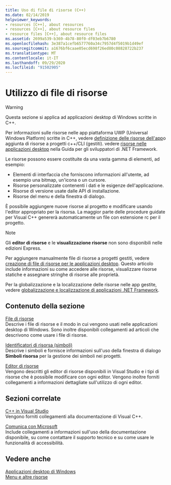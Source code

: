 ```yaml
---
title: Uso di file di risorse (C++)
ms.date: 02/14/2019
helpviewer_keywords:
- resources [C++], about resources
- resources [C++], about resource files
- resource files [C++], about resource files
ms.assetid: 2699a539-b369-4b78-80f0-df03eb7b6780
ms.openlocfilehash: 3e387a1cefb6577760a34c7957d4f5019b1d49ef
ms.sourcegitcommit: a1676bf6caae05ecd698f26ed80c08828722b237
ms.translationtype: MT
ms.contentlocale: it-IT
ms.lasthandoff: 09/29/2020
ms.locfileid: "91502905"
---
```

# <a name="working-with-resource-files"></a>Utilizzo di file di risorse

> [!WARNING]
> Questa sezione si applica ad applicazioni desktop di Windows scritte in C++.
>
> Per informazioni sulle risorse nelle app piattaforma UWP (Universal Windows Platform) scritte in C++, vedere [definizione delle risorse dell'app](/windows/uwp/app-resources/)o aggiunta di risorse a progetti c++/CLI (gestiti). vedere [risorse nelle applicazioni desktop](/dotnet/framework/resources/index) nella Guida per gli sviluppatori di .NET Framework.

Le risorse possono essere costituite da una vasta gamma di elementi, ad esempio:

- Elementi di interfaccia che forniscono informazioni all'utente, ad esempio una bitmap, un'icona o un cursore.
- Risorse personalizzate contenenti i dati e le esigenze dell'applicazione.
- Risorse di versione usate dalle API di installazione.
- Risorse del menu e della finestra di dialogo.

È possibile aggiungere nuove risorse al progetto e modificare usando l'editor appropriato per la risorsa. La maggior parte delle procedure guidate per Visual C++ genererà automaticamente un file con estensione rc per il progetto.

> [!NOTE]
> Gli **editor di risorse** e le **visualizzazione risorse** non sono disponibili nelle edizioni Express.

Per aggiungere manualmente file di risorse a progetti gestiti, vedere [creazione di file di risorse per le applicazioni desktop](/dotnet/framework/resources/creating-resource-files-for-desktop-apps). Questo articolo include informazioni su come accedere alle risorse, visualizzare risorse statiche e assegnare stringhe di risorse alle proprietà.

Per la globalizzazione e la localizzazione delle risorse nelle app gestite, vedere [globalizzazione e localizzazione di applicazioni .NET Framework](/dotnet/standard/globalization-localization/index).

## <a name="in-this-section"></a>Contenuto della sezione

[File di risorse](../windows/resource-files-visual-studio.md)<br/>
Descrive i file di risorse e il modo in cui vengono usati nelle applicazioni desktop di Windows. Sono inoltre disponibili collegamenti ad articoli che descrivono come usare i file di risorse.

[Identificatori di risorsa (simboli)](../windows/symbols-resource-identifiers.md)<br/>
Descrive i simboli e fornisce informazioni sull'uso della finestra di dialogo **Simboli risorsa** per la gestione dei simboli nei progetti.

[Editor di risorse](../windows/resource-editors.md)<br/>
Vengono descritti gli editor di risorse disponibili in Visual Studio e i tipi di risorse che è possibile modificare con ogni editor. Vengono inoltre forniti collegamenti a informazioni dettagliate sull'utilizzo di ogni editor.

## <a name="related-sections"></a>Sezioni correlate

[C++ in Visual Studio](../overview/visual-cpp-in-visual-studio.md)<br/>
Vengono forniti collegamenti alla documentazione di Visual C++.

[Comunica con Microsoft](/visualstudio/ide/talk-to-us)<br/>
Include collegamenti a informazioni sull'uso della documentazione disponibile, su come contattare il supporto tecnico e su come usare le funzionalità di accessibilità.

## <a name="see-also"></a>Vedere anche

[Applicazioni desktop di Windows](./desktop-applications-visual-cpp.md)<br/>
[Menu e altre risorse](/windows/win32/menurc/resources)
